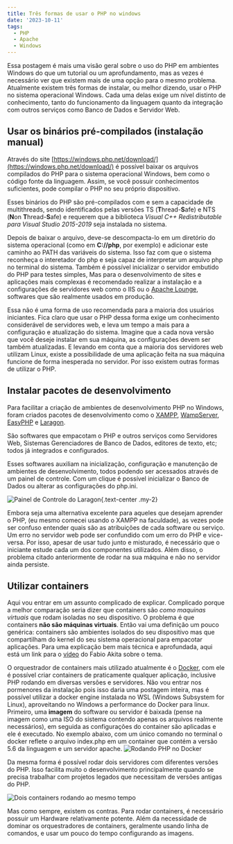 ```yaml
---
title: Três formas de usar o PHP no windows
date: '2023-10-11'
tags:
  - PHP
  - Apache
  - Windows
---
```


Essa postagem é mais uma visão geral sobre o uso do PHP em ambientes Windows do que um tutorial ou um aprofundamento, mas as vezes é necessário ver que existem mais de uma opção para o mesmo problema.
Atualmente existem três formas de instalar, ou melhor dizendo, usar o PHP no sistema operacional Windows. Cada uma delas exige um nível distinto de conhecimento, tanto do funcionamento da linguagem quanto da integração com outros serviços como Banco de Dados e Servidor Web.

## Usar os binários pré-compilados (instalação manual)

Através do site [https://windows.php.net/download/](https://windows.php.net/download/) é possível baixar os arquivos compilados do PHP para o sistema operacional Windows, bem como o código fonte da linguagem. Assim, se você possuir conhecimentos suficientes, pode compilar o PHP no seu próprio dispositivo. 

Esses binários do PHP são pré-compilados com e sem a capacidade de multithreads, sendo identificados pelas versões TS (**T**hread-**S**afe) e NTS (**N**on **T**hread-**S**afe) e requerem que a biblioteca *Visual C++ Redistributable para Visual Studio 2015-2019* seja instalada no sistema.

Depois de baixar o arquivo, deve-se descompacta-lo em um diretório do sistema operacional (como em **C://php**, por exemplo) e adicionar este caminho ao PATH das variáveis do sistema. Isso faz com que o sistema reconheça o interetador do php e seja capaz de interpretar um arquivo php no terminal do sistema. Também é possível inicializar o servidor embutido do PHP para testes simples, Mas para o desenvolvimento de sites e aplicações mais complexas é recomendado realizar a instalação e a configurações de servidores web como o IIS ou o [Apache Lounge](https://www.apachelounge.com/), softwares que são realmente usados em produção.

Essa não é uma forma de uso recomendada para a maioria dos usuários iniciantes. Fica claro que usar o PHP dessa forma exige um conhecimento considerável de servidores web, e leva um tempo a mais para a configuração e atualização do sistema. Imagine que a cada nova versão que você deseje instalar em sua máquina, as configurações devem ser também atualizadas. E levando em conta que a maioria dos servidores web utilizam Linux, existe a possibilidade de uma aplicação feita na sua máquina funcione de forma inesperada no servidor. Por isso existem outras formas de utilizar o PHP.

## Instalar pacotes de desenvolvimento

Para facilitar a criação de ambientes de desenvolvimento PHP no Windows, foram criados pacotes de desenvolvimento como o [XAMPP](https://www.apachefriends.org/), [WampServer](https://www.wampserver.com/), [EasyPHP](https://www.easyphp.org/) e [Laragon](https://laragon.org/).

São softwares que empacotam o PHP e outros serviços como Servidores Web, Sistemas Gerenciadores de Banco de Dados, editores de texto, etc; todos já integrados e configurados.

Esses softwares auxiliam na inicialização, configuração e manutenção de ambientes de desenvolvimento, todos podendo ser acessados através de um painel de controle. Com um clique é possível inicializar o Banco de Dados ou alterar as configurações do php.ini.

![Painel de Controle do Laragon](https://lh3.googleusercontent.com/pw/ADCreHcOctokpVXlUq4vXhW11bx3iCWnwtySljcpEakxDhd78BNRf5X4yeMy30pbqQ2DHM5SED56cfpnRSTHarjYld-fwEgktloIr3c4WTPLfTkSiwHmvxOFtCMhUTiO9Xvhc8moqcc_Mt8XPYtigHE-bsfW1dM1mzUB1nM-KbfrNiwMZ2TNT5PKgu-CUXqlS7uvEevrvgNwhh1wCQSE89vchGnfOGERI7abOys0uiOANg6i7Pntaoblsn6gOWJ4LkWJUq3TDAk3pbP-gY41m6YpO6XJLLZWraWQJAVAnR13AgFLDASgU8GcT90IERu_IDkPlJGJ8jjlPazpJMltSYbBERupVYnTvJHMz7-mJQXUke2VKt9SwknZSgtk-4V1yjbkiuH1geqM6lVkIHPzR6nRI3t3U00T8BLvxo7qo5SBrLicNEczzW51DxLhAQu12mLl6ReNtQemaxMGLCRI-yiRo-3DC7pQFEgV3JiVYvszifqzrmWeCTvyoJV6rVRGe9M7M2W1IboB8z01Z1ODSSpgQLRwID6p5hfwIa8Adh67akiqBY1cEDIp1B6Uz6fY0t6R178VxwLFmQ1uYHc7xmOqiMlQ3VwiTg8b1P01gIVsBnMVvGsyCXBRmEQaIv2gP8EF9sIVwVijNM-WxRKqcOuhJPCbffmlOPozOe4EHeDeB2f6OWKUpF74ztyeyCs0N6pAGGOwxzRtc5uDWrVoi_MA1XEekkL-b3sJ6P3NFCf0cUK9tGMgvrT55UeRdBBN-hNRiqQ8tgcrjqbPxQhBhPTMfUzrNRxdXXJ2ZWzCDpj-KBvT94oP1x3yuZLhKF18Gz9iF2THeeZImO48wecEhEiQVFyS2OK80JtTAeyPe-01BADqbRrF5N95DrJkGYEKX1gUvKFnk4V3uM9eLTY2k-ESeQ=w676-h452-s-no?authuser=0){.text-center .my-2}

Embora seja uma alternativa excelente para aqueles que desejam aprender o PHP, (eu mesmo comecei usando o XAMPP na faculdade), as vezes pode ser confuso entender quais são as atribuições de cada software ou serviço. Um erro no servidor web pode ser confundido com um erro do PHP e vice-versa. Por isso, apesar de usar tudo junto e misturado, é necessário que o iniciante estude cada um dos componentes utilizados. Além disso, o problema citado anteriormente de rodar na sua máquina e não no servidor ainda persiste.

## Utilizar containers

Aqui vou entrar em um assunto complicado de explicar. Complicado porque a melhor comparação seria dizer que containers são *como maquinas virtuais* que rodam isoladas no seu dispositivo. O problema é que containers **não são máquinas virtuais**. Então vai uma definição um pouco genérica: containers são ambientes isolados do seu dispositivo mas que compartilham do kernel do seu sistema operacional para empacotar aplicações. Para uma explicação bem mais técnica e aprofundada, aqui está um link para o [vídeo](https://www.youtube.com/watch?v=85k8se4Zo70) do Fabio Akita sobre o tema.

O orquestrador de containers mais utilizado atualmente é o [Docker](https://www.docker.com/), com ele é possível criar containers de praticamente qualquer aplicação, inclusive PHP rodando em diversas versões e servidores. 
Não vou entrar nos pormenores da instalação pois isso daria uma postagem inteira, mas é possível utilizar a docker engine instalada no WSL (Windows Subsystem for Linux), aproveitando no Windows a performance do Docker para linux.
Primeiro, uma **imagem** do software ou servidor é baixada (pense na imagem como uma ISO do sistema contendo apenas os arquivos realmente necessários), em seguida as configurações do container são aplicadas e ele é executado. 
No exemplo abaixo, com um único comando no terminal o docker reflete o arquivo index.php em um container que contém a versão 5.6 da linguagem e um servidor apache.
![Rodando PHP no Docker](https://lh3.googleusercontent.com/pw/ADCreHfV6fzWGA7gusH3fYLv27yrNFQffa3s_OEBw9E1SPaCbEFajmULp6z-_5quf_UrPd8UVRW3ti6UwGIk6PpWBO17RNE8LKZJxHEt1B53DlvKKXZQRULai5Y9CcpqioDbanxlN3rtdMg6gVUf1hG9c1AnPItfQ61LWUsZshEwG9JndAfHJ9gTML7YyRHLXrzQPjh3T8RkMp-p-qlSmqsIODVmOixuqyrtpa5RG9vVmSJ-T5eZ-52vvWUHlbI1qVqL7j7C9SgkcxM1_on9YAMm0uOZQhE5rxPoyCmKNrtUj8Ul2DE_RX-ukQ1bAffS8x0j5RNniewWuXICh_e6Az2Xm1JE6nxosNXsZzIDLWt9DSD72s0HVXQt2_HdMs_CdGYExP_3CUzNmwjl2BQN0hn4wzTlgMRvpB0Cd2QuuBX2-aJQx_VVukmtSe0Uy98Y1zK2BAFOvakP7TkR0vKUWTfNeL4kJh_i4fSVGs2EfJTqJVZJ7XQ1sspvJqUcavR_BxYpAuKeKLozyFH-0xTk1_r6MTfjJ6hhDBSiOjBinpZ3xtHt87a_3NbSMW0_F4lZsZkpdWYZGvRnEVbJD1wTU90nb3z_44plVVrDXS0dV59RVo8B9wa-6a4YQvQFAXde4JdJLuGkQmzhRwo1BZJWPD1oO8bGOjhdfgSTP2pFEf3sgX7ZCqbEpEBhJFTO1It2220WVhhBscFH45Wq3LhrEk5WOQYCNncGAxHsLfki25IoVUhppKyMDUGC35SlhFnwKL066njZ3qdctoZ4vF9DZEyzQc6jwl5KvckgMD5MpqxnWy4vEWkPoB6TJvahalHNsXCLpQUQpMIc5xwmfqddauieMx4zNF9S7VvfEWl4D86f_0Oo6EGJ0fnTGuQEmzZP3EQfZTWXybpvEo2XsjnsIkGXYg=w1222-h643-s-no?authuser=0)

Da mesma forma é possível rodar dois servidores com diferentes versões do PHP. Isso facilita muito o desenvolvimento principalmente quando se precisa trabalhar com projetos legados que necessitam de versões antigas do PHP.

![Dois containers rodando ao mesmo tempo](https://lh3.googleusercontent.com/pw/ADCreHcKZ8eQJHX3DJ9Y2rIBLigiDwJrGSFQO6ENmbW6fQFpGoOm-DJJVaPH-yvQFc6M0xnDYtHPAbzPz4TLGR61Gk4Mt9E-e6ISNZCyRkS_z7LibuGNcdesh-9dWZXd_U9cDbrwvydeDknennapX_nG3u-0aPrEbs3MUltxLCTczymhLsCVD1gFy0inbakCRx8o8yL4ZSGSaz1O0m43DF3rjYgrEsGylXuPNKRnE2rqkR-IrMIOlJb41drcygYjXpuYg3icIPyz0x8YRvLukHwi51ZTUgo0D1VvVAkEwqVtM8IesrHtePqPp03ba9EIoYXD0OdrHnoEgm3RdjWF99gSJ3lMeRU1uSNX4-fhiW-d6Goy1GV3L6wvWrrZ0ulOAbHu9CsjkKnaDQPjm5WoiVqrNbDvTXNZxUYBUV2F3xksDVpU6mk7Bw_nNMlJHZPqpGzfVs7GyalhXsbOuyqPggI-_58qQS6pk_hzBgZBQxWGhsb2ZbOGCiREKTOBOXtqrWzhq39VUsd3-cHvWokaTONiFU-1ZsTWk75djXmum1cgUcK9ZcMhCdNd1JPlV-oc8tncVDXcTZ5OApBIGfc7TUBR09WIVHFB9RZrI9iG5dZQPUEBuCidbSkhUQFyQaS_q8F3wzeq0SYIag7qZnbYpP_jUSLaiL-379DtIB_IEW9h9dLsnub0L515T0XgC4CJagapuAKWQcaovT6ztKmLsE7cpy5K7k7ZUsx5cTqQ9vhIHoC-xwqDwQ2t8yQYy22y20LqpRLEeOjoFAW3Bbcm4CeImwNsc1UAllNAEUu65N05NcvPDt-NYm9b-hpJhVXlB6pZDHT1pwbaIpPtNzefgjbUhqvENqLHTzP__qvGPqa58fwqujKiWZu-PMRv_eWlPuQXXmYLENh9i0cVLMgsmM-jAg=w1225-h643-s-no?authuser=0)

Mas como sempre, existem os contras. Para rodar containers, é necessário possuir um Hardware relativamente potente. Além da necessidade de dominar os orquestradores de containers, geralmente usando linha de comandos, e usar um pouco do tempo configurando as imagens.